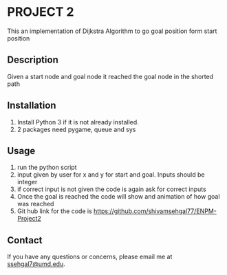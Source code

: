 # PROJECT 2

This an implementation of Dijkstra Algorithm to go goal position form start position

## Description

Given a start node and goal node it reached the goal node in the shorted path

## Installation

1. Install Python 3 if it is not already installed.
2. 2 packages need pygame, queue and sys

## Usage

1. run the python script
2. input given by user for x and y for start and goal. Inputs should be integer
3. if correct input is not given the code is again ask for correct inputs
4. Once the goal is reached the code will show and animation of how goal was reached
5. Git hub link for the code is https://github.com/shivamsehgal77/ENPM-Project2 


## Contact

If you have any questions or concerns, please email me at ssehgal7@umd.edu.